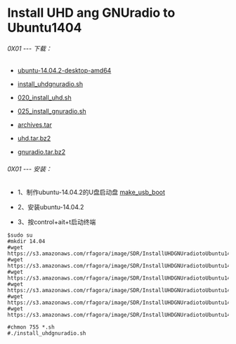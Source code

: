 # Install UHD ang GNUradio to Ubuntu1404

###### 0X01 --- 下载：

* [ubuntu-14.04.2-desktop-amd64](https://s3.amazonaws.com/rfagora/image/ubuntu/ubuntu-14.04.2-desktop-amd64.iso)

* [install_uhdgnuradio.sh](https://s3.amazonaws.com/rfagora/image/SDR/InstallUHDGNUradiotoUbuntu1404/install_uhdgnuradio.sh)

* [020_install_uhd.sh](https://s3.amazonaws.com/rfagora/image/SDR/InstallUHDGNUradiotoUbuntu1404/020_install_uhd.sh)

* [025_install_gnuradio.sh](https://s3.amazonaws.com/rfagora/image/SDR/InstallUHDGNUradiotoUbuntu1404/025_install_gnuradio.sh)

* [archives.tar](https://s3.amazonaws.com/rfagora/image/SDR/InstallUHDGNUradiotoUbuntu1404/archives.tar)

* [uhd.tar.bz2](https://s3.amazonaws.com/rfagora/image/SDR/InstallUHDGNUradiotoUbuntu1404/uhd.tar.bz2)

* [gnuradio.tar.bz2](https://s3.amazonaws.com/rfagora/image/SDR/InstallUHDGNUradiotoUbuntu1404/gnuradio.tar.bz2)

###### 0X01 --- 安装：


* 1、制作ubuntu-14.04.2的U盘启动盘 [make_usb_boot](<../../other/linux_development/Tools/USB/make_usb_boot.md>)

* 2、安装ubuntu-14.04.2

* 3、按control+ait+t启动终端

```
$sudo su
#mkdir 14.04
#wget https://s3.amazonaws.com/rfagora/image/SDR/InstallUHDGNUradiotoUbuntu1404/install_uhdgnuradio.sh
#wget https://s3.amazonaws.com/rfagora/image/SDR/InstallUHDGNUradiotoUbuntu1404/020_install_uhd.sh
#wget https://s3.amazonaws.com/rfagora/image/SDR/InstallUHDGNUradiotoUbuntu1404/025_install_gnuradio.sh
#wget https://s3.amazonaws.com/rfagora/image/SDR/InstallUHDGNUradiotoUbuntu1404/archives.tar
#wget https://s3.amazonaws.com/rfagora/image/SDR/InstallUHDGNUradiotoUbuntu1404/uhd.tar.bz2
#wget https://s3.amazonaws.com/rfagora/image/SDR/InstallUHDGNUradiotoUbuntu1404/gnuradio.tar.bz2

#chmon 755 *.sh
#./install_uhdgnuradio.sh

```
